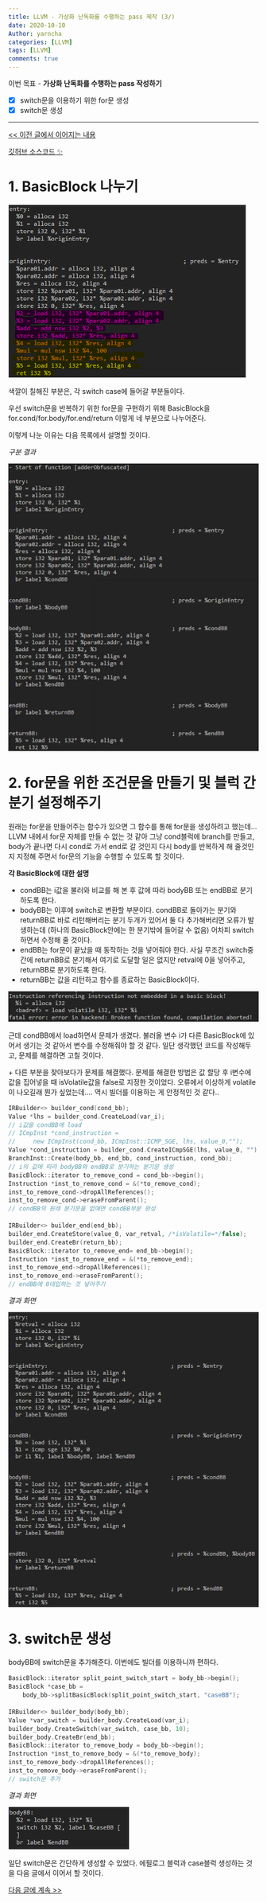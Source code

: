 ```yaml
---
title: LLVM - 가상화 난독화를 수행하는 pass 제작 (3/)
date: 2020-10-10
Author: yarncha
categories: [LLVM]
tags: [LLVM]
comments: true
---
```


이번 목표 - **가상화 난독화를 수행하는 pass 작성하기**

-   [x] switch문을 이용하기 위한 for문 생성
-   [x] switch문 생성

* * *

[&lt;&lt; 이전 글에서 이어지는 내용](https://yarncha.github.io/posts/18/)

[깃허브 소스코드 ✨](https://github.com/yarncha/llvm/blob/main/VirtualEditor/VirtualEditor.cpp)

# 1. BasicBlock 나누기

![img](\images\19_01.png)

색깔이 칠해진 부분은, 각 switch case에 들어갈 부분들이다.

우선 switch문을 반복하기 위한 for문을 구현하기 위해 BasicBlock을 for.cond/for.body/for.end/return 이렇게 네 부분으로 나누어준다.

이렇게 나눈 이유는 다음 목록에서 설명할 것이다.

_구분 결과_

![img](\images\19_02.png)

# 2. for문을 위한 조건문을 만들기 및 블럭 간 분기 설정해주기

원래는 for문을 만들어주는 함수가 있으면 그 함수를 통해 for문을 생성하려고 했는데... LLVM 내에서 for문 자체를 만들 수 없는 것 같아 그냥 cond블럭에 branch를 만들고, body가 끝나면 다시 cond로 가서 end로 갈 것인지 다시 body를 반복하게 해 줄것인지 지정해 주면서 for문의 기능을 수행할 수 있도록 할 것이다.

**각 BasicBlock에 대한 설명**

-   condBB는 i값을 불러와 비교를 해 본 후 값에 따라 bodyBB 또는 endBB로 분기하도록 한다.
-   bodyBB는 이후에 switch로 변환할 부분이다. condBB로 돌아가는 분기와 returnBB로 바로 리턴해버리는 분기 두개가 있어서 둘 다 추가해버리면 오류가 발생하는데 (하나의 BasicBlock안에는 한 분기밖에 들어갈 수 없음) 어차피 switch 하면서 수정해 줄 것이다.
-   endBB는 for문이 끝났을 때 동작하는 것을 넣어줘야 한다. 사실 무조건 switch중간에 returnBB로 분기해서 여기로 도달할 일은 없지만 retval에 0을 넣어주고, returnBB로 분기하도록 한다.
-   returnBB는 값을 리턴하고 함수를 종료하는 BasicBlock이다.

![img](\images\19_03.png)

근데 condBB에서 load하면서 문제가 생겼다. 불러올 변수 i가 다른 BasicBlock에 있어서 생기는 것 같아서 변수를 수정해줘야 할 것 같다. 일단 생각했던 코드를 작성해두고, 문제를 해결하면 고칠 것이다.

\+ 다른 부분을 찾아보다가 문제를 해결했다. 문제를 해결한 방법은 값 할당 후 i변수에 값을 집어넣을 때 isVolatile값을 false로 지정한 것이었다. 오류에서 이상하게 volatile이 나오길래 뭔가 싶었는데.... 역시 빌더를 이용하는 게 안정적인 것 같다..

```cpp
IRBuilder<> builder_cond(cond_bb);
Value *lhs = builder_cond.CreateLoad(var_i);
// i값을 condBB에 load
// ICmpInst *cond_instruction =
//     new ICmpInst(cond_bb, ICmpInst::ICMP_SGE, lhs, value_0,"");
Value *cond_instruction = builder_cond.CreateICmpSGE(lhs, value_0, "");
BranchInst::Create(body_bb, end_bb, cond_instruction, cond_bb);
// i의 값에 따라 bodyBB와 endBB로 분기하는 분기문 생성
BasicBlock::iterator to_remove_cond = cond_bb->begin();
Instruction *inst_to_remove_cond = &(*to_remove_cond);
inst_to_remove_cond->dropAllReferences();
inst_to_remove_cond->eraseFromParent();
// condBB의 원래 분기문을 없애면 condBB부분 완성

IRBuilder<> builder_end(end_bb);
builder_end.CreateStore(value_0, var_retval, /*isVolatile=*/false);
builder_end.CreateBr(return_bb);
BasicBlock::iterator to_remove_end= end_bb->begin();
Instruction *inst_to_remove_end = &(*to_remove_end);
inst_to_remove_end->dropAllReferences();
inst_to_remove_end->eraseFromParent();
// endBB에 0대입하는 것 넣어주기
```

_결과 화면_

![img](\images\19_04.png)

# 3. switch문 생성

bodyBB에 switch문을 추가해준다. 이번에도 빌더를 이용하니까 편하다.

```cpp
BasicBlock::iterator split_point_switch_start = body_bb->begin();
BasicBlock *case_bb =
    body_bb->splitBasicBlock(split_point_switch_start, "caseBB");

IRBuilder<> builder_body(body_bb);
Value *var_switch = builder_body.CreateLoad(var_i);
builder_body.CreateSwitch(var_switch, case_bb, 10);
builder_body.CreateBr(end_bb);
BasicBlock::iterator to_remove_body = body_bb->begin();
Instruction *inst_to_remove_body = &(*to_remove_body);
inst_to_remove_body->dropAllReferences();
inst_to_remove_body->eraseFromParent();
// switch문 추가
```

_결과 화면_

![img](\images\19_05.png)

일단 switch문은 간단하게 생성할 수 있었다.
에필로그 블럭과 case블럭 생성하는 것을 다음 글에서 이어서 할 것이다.

[다음 글에 계속 >>](https://yarncha.github.io/posts/20/)

<!-- References -->
